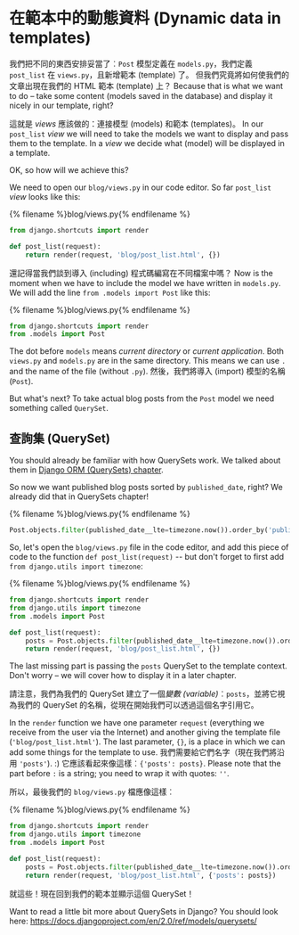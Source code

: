 # 在範本中的動態資料 (Dynamic data in templates)

我們把不同的東西安排妥當了︰`Post` 模型定義在 `models.py`，我們定義 `post_list` 在 `views.py`，且新增範本 (template) 了。 但我們究竟將如何使我們的文章出現在我們的 HTML 範本 (template) 上？ Because that is what we want to do – take some content (models saved in the database) and display it nicely in our template, right?

這就是 *views* 應該做的：連接模型 (models) 和範本 (templates)。 In our `post_list` *view* we will need to take the models we want to display and pass them to the template. In a *view* we decide what (model) will be displayed in a template.

OK, so how will we achieve this?

We need to open our `blog/views.py` in our code editor. So far `post_list` *view* looks like this:

{% filename %}blog/views.py{% endfilename %}

```python
from django.shortcuts import render

def post_list(request):
    return render(request, 'blog/post_list.html', {})
```

還記得當我們談到導入 (including) 程式碼編寫在不同檔案中嗎？ Now is the moment when we have to include the model we have written in `models.py`. We will add the line `from .models import Post` like this:

{% filename %}blog/views.py{% endfilename %}

```python
from django.shortcuts import render
from .models import Post
```

The dot before `models` means *current directory* or *current application*. Both `views.py` and `models.py` are in the same directory. This means we can use `.` and the name of the file (without `.py`). 然後，我們將導入 (import) 模型的名稱 (`Post`).

But what's next? To take actual blog posts from the `Post` model we need something called `QuerySet`.

## 查詢集 (QuerySet)

You should already be familiar with how QuerySets work. We talked about them in [Django ORM (QuerySets) chapter](../django_orm/README.md).

So now we want published blog posts sorted by `published_date`, right? We already did that in QuerySets chapter!

{% filename %}blog/views.py{% endfilename %}

```python
Post.objects.filter(published_date__lte=timezone.now()).order_by('published_date')
```

So, let's open the `blog/views.py` file in the code editor, and add this piece of code to the function `def post_list(request)` -- but don't forget to first add `from django.utils import timezone`:

{% filename %}blog/views.py{% endfilename %}

```python
from django.shortcuts import render
from django.utils import timezone
from .models import Post

def post_list(request):
    posts = Post.objects.filter(published_date__lte=timezone.now()).order_by('published_date')
    return render(request, 'blog/post_list.html', {})
```

The last missing part is passing the `posts` QuerySet to the template context. Don't worry – we will cover how to display it in a later chapter.

請注意，我們為我們的 QuerySet 建立了一個*變數 (variable)*︰`posts`，並將它視為我們的 QuerySet 的名稱，從現在開始我們可以透過這個名字引用它。

In the `render` function we have one parameter `request` (everything we receive from the user via the Internet) and another giving the template file (`'blog/post_list.html'`). The last parameter, `{}`, is a place in which we can add some things for the template to use. 我們需要給它們名字（現在我們將沿用 `'posts'`). :) 它應該看起來像這樣︰`{'posts': posts}`. Please note that the part before `:` is a string; you need to wrap it with quotes: `''`.

所以，最後我們的 `blog/views.py` 檔應像這樣︰

{% filename %}blog/views.py{% endfilename %}

```python
from django.shortcuts import render
from django.utils import timezone
from .models import Post

def post_list(request):
    posts = Post.objects.filter(published_date__lte=timezone.now()).order_by('published_date')
    return render(request, 'blog/post_list.html', {'posts': posts})
```

就這些！現在回到我們的範本並顯示這個 QuerySet！

Want to read a little bit more about QuerySets in Django? You should look here: https://docs.djangoproject.com/en/2.0/ref/models/querysets/